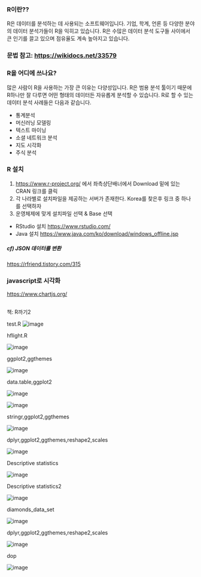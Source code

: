 

### R이란??
  R은 데이터를 분석하는 데 사용되는 소프트웨어입니다. 기업, 학계, 언론 등 다양한 분야의 데이터 분석가들이 R을 익히고 있습니다. R은 수많은 데이터 분석 도구들 사이에서 큰 인기를 끌고 있으며 점유율도 계속 높아지고 있습니다.
  
### 문법 참고: https://wikidocs.net/33579
 
### R을 어디에 쓰나요?
  많은 사람이 R을 사용하는 가장 큰 이유는 다양성입니다. R은 범용 분석 툴이기 때문에 R하나만 잘 다루면 어떤 형태의 데이터든 자유롭게 분석할 수 있습니다. R로 할 수 있는 데이터 분석 사례들은 다음과 같습니다.
  * 통계분석
  * 머신러닝 모델링
  * 텍스트 마이닝
  * 소셜 네트워크 분석
  * 지도 시각화
  * 주식 분석
  
### R 설치

1) https://www.r-project.org/ 에서 좌측상단배너에서 Download 밑에 있는 CRAN 링크를 클릭
2) 각 나라별로 설치파일을 제공하는 서버가 존재한다. Korea를 찾은후 링크 중 하나를 선택하자
3) 운영체제에 맞게 설치파일 선택 & Base 선택

+ RStudio 설치 https://www.rstudio.com/
+ Java 설치 https://www.java.com/ko/download/windows_offline.jsp
  
  
##### cf) JSON 데이터를 변환

https://rfriend.tistory.com/315
  
### javascript로 시각화

https://www.chartjs.org/
  
  
## <views>


<p>책: R까기2</p>

test.R
![image](https://user-images.githubusercontent.com/47058441/64065628-c23dff80-cc4a-11e9-9cc5-75d6a6c693b8.png)

hflight.R

![image](https://user-images.githubusercontent.com/47058441/64109547-c12be000-cdba-11e9-846e-966c11ad288c.png)

ggplot2,ggthemes

![image](https://user-images.githubusercontent.com/47058441/64110200-67c4b080-cdbc-11e9-93d7-b63cc37811fd.png)

data.table,ggplot2

![image](https://user-images.githubusercontent.com/47058441/64111482-c5a6c780-cdbf-11e9-8d6b-8094d770e0ef.png)

![image](https://user-images.githubusercontent.com/47058441/64112113-6c3f9800-cdc1-11e9-82ad-a12eecb163c0.png)

stringr,ggplot2,ggthemes

![image](https://user-images.githubusercontent.com/47058441/64113240-b2e2c180-cdc4-11e9-8be5-8a42d007a8ba.png)

dplyr,ggplot2,ggthemes,reshape2,scales

![image](https://user-images.githubusercontent.com/47058441/64264319-11966f80-cf6c-11e9-9cfc-b2c5c163dad2.png)


Descriptive statistics

![image](https://user-images.githubusercontent.com/47058441/64168570-cc4c4200-ce86-11e9-9898-c99c29f99d0c.png)

Descriptive statistics2

![image](https://user-images.githubusercontent.com/47058441/64168595-d8380400-ce86-11e9-94d9-04244091879f.png)

diamonds_data_set

![image](https://user-images.githubusercontent.com/47058441/64262049-7780f800-cf68-11e9-9a56-342522ab1e23.png)

dplyr,ggplot2,ggthemes,reshape2,scales

![image](https://user-images.githubusercontent.com/47058441/64264319-11966f80-cf6c-11e9-9cfc-b2c5c163dad2.png)

dop

![image](https://user-images.githubusercontent.com/47058441/64353029-00b33000-d038-11e9-8ec3-8488de56a68f.png)



